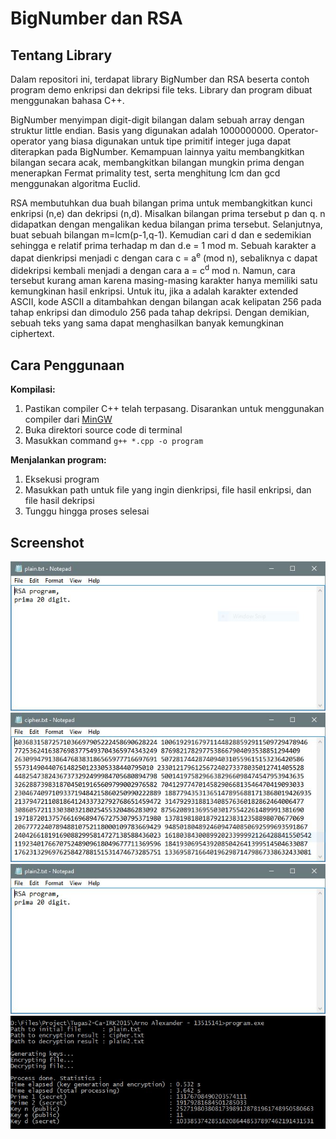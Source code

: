 # BigNumber dan RSA

## Tentang Library

Dalam repositori ini, terdapat library BigNumber dan RSA beserta contoh program demo enkripsi dan dekripsi file teks. Library dan program dibuat menggunakan bahasa C++.

BigNumber menyimpan digit-digit bilangan dalam sebuah array dengan struktur little endian. Basis yang digunakan adalah 1000000000. Operator-operator yang biasa digunakan untuk tipe primitif integer juga dapat diterapkan pada BigNumber. Kemampuan lainnya yaitu membangkitkan bilangan secara acak, membangkitkan bilangan mungkin prima dengan menerapkan Fermat primality test, serta menghitung lcm dan gcd menggunakan algoritma Euclid.

RSA membutuhkan dua buah bilangan prima untuk membangkitkan kunci enkripsi (n,e) dan dekripsi (n,d). Misalkan bilangan prima tersebut p dan q. n didapatkan dengan mengalikan kedua bilangan prima tersebut. Selanjutnya, buat sebuah bilangan m=lcm(p-1,q-1). Kemudian cari d dan e sedemikian sehingga e relatif prima terhadap m dan d.e = 1 mod m. Sebuah karakter a dapat dienkripsi menjadi c dengan cara c = a<sup>e</sup> (mod n), sebaliknya c dapat didekripsi kembali menjadi a dengan cara a = c<sup>d</sup> mod n. Namun, cara tersebut kurang aman karena masing-masing karakter hanya memiliki satu kemungkinan hasil enkripsi. Untuk itu, jika a adalah karakter extended ASCII, kode ASCII a ditambahkan dengan bilangan acak kelipatan 256 pada tahap enkripsi dan dimodulo 256 pada tahap dekripsi. Dengan demikian, sebuah teks yang sama dapat menghasilkan banyak kemungkinan ciphertext.

## Cara Penggunaan

**Kompilasi:**
1. Pastikan compiler C++ telah terpasang. Disarankan untuk menggunakan compiler dari [MinGW](http://www.mingw.org/ "Minimalist GNU for Windows")
2. Buka direktori source code di terminal
3. Masukkan command `g++ *.cpp -o program`

**Menjalankan program:**
1. Eksekusi program
2. Masukkan path untuk file yang ingin dienkripsi, file hasil enkripsi, dan file hasil dekripsi
3. Tunggu hingga proses selesai

## Screenshot

![plaintext](https://github.com/arnoalexander/Tugas2-Ca-IRK2015/blob/master/Arno%20Alexander%20-%2013515141/Screenshot/plain.JPG "Plaintext")
![ciphertext](https://github.com/arnoalexander/Tugas2-Ca-IRK2015/blob/master/Arno%20Alexander%20-%2013515141/Screenshot/encrypt.JPG "Ciphertext hasil enkripsi plaintext")
![plaintext2](https://github.com/arnoalexander/Tugas2-Ca-IRK2015/blob/master/Arno%20Alexander%20-%2013515141/Screenshot/decrypt.JPG "Plaintext hasil dekripsi ciphertext")
![program](https://github.com/arnoalexander/Tugas2-Ca-IRK2015/blob/master/Arno%20Alexander%20-%2013515141/Screenshot/program.JPG "Tampilan program saat dijalankan")